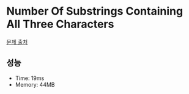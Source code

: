 # Number Of Substrings Containing All Three Characters

[문제 출처](https://leetcode.com/problems/number-of-substrings-containing-all-three-characters)

## 성능

- Time: 19ms
- Memory: 44MB